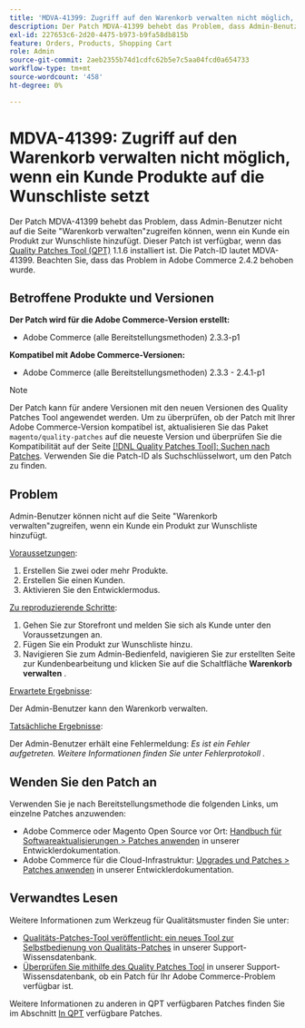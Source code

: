 ```yaml
---
title: 'MDVA-41399: Zugriff auf den Warenkorb verwalten nicht möglich, wenn ein Kunde Produkte auf die Wunschliste setzt'
description: Der Patch MDVA-41399 behebt das Problem, dass Admin-Benutzer nicht auf die Seite "Warenkorb verwalten"zugreifen können, wenn ein Kunde ein Produkt zur Wunschliste hinzufügt. Dieser Patch ist verfügbar, wenn das [Quality Patches Tool (QPT)](/help/announcements/adobe-commerce-announcements/magento-quality-patches-released-new-tool-to-self-serve-quality-patches.md) 1.1.6 installiert ist. Die Patch-ID lautet MDVA-41399. Beachten Sie, dass das Problem in Adobe Commerce 2.4.2 behoben wurde.
exl-id: 227653c6-2d20-4475-b973-b9fa58db815b
feature: Orders, Products, Shopping Cart
role: Admin
source-git-commit: 2aeb2355b74d1cdfc62b5e7c5aa04fcd0a654733
workflow-type: tm+mt
source-wordcount: '458'
ht-degree: 0%

---
```


# MDVA-41399: Zugriff auf den Warenkorb verwalten nicht möglich, wenn ein Kunde Produkte auf die Wunschliste setzt

Der Patch MDVA-41399 behebt das Problem, dass Admin-Benutzer nicht auf die Seite &quot;Warenkorb verwalten&quot;zugreifen können, wenn ein Kunde ein Produkt zur Wunschliste hinzufügt. Dieser Patch ist verfügbar, wenn das [Quality Patches Tool (QPT)](/help/announcements/adobe-commerce-announcements/magento-quality-patches-released-new-tool-to-self-serve-quality-patches.md) 1.1.6 installiert ist. Die Patch-ID lautet MDVA-41399. Beachten Sie, dass das Problem in Adobe Commerce 2.4.2 behoben wurde.

## Betroffene Produkte und Versionen

**Der Patch wird für die Adobe Commerce-Version erstellt:**

* Adobe Commerce (alle Bereitstellungsmethoden) 2.3.3-p1

**Kompatibel mit Adobe Commerce-Versionen:**

* Adobe Commerce (alle Bereitstellungsmethoden) 2.3.3 - 2.4.1-p1

>[!NOTE]
>
>Der Patch kann für andere Versionen mit den neuen Versionen des Quality Patches Tool angewendet werden. Um zu überprüfen, ob der Patch mit Ihrer Adobe Commerce-Version kompatibel ist, aktualisieren Sie das Paket `magento/quality-patches` auf die neueste Version und überprüfen Sie die Kompatibilität auf der Seite [[!DNL Quality Patches Tool]: Suchen nach Patches](https://experienceleague.adobe.com/tools/commerce-quality-patches/index.html). Verwenden Sie die Patch-ID als Suchschlüsselwort, um den Patch zu finden.

## Problem

Admin-Benutzer können nicht auf die Seite &quot;Warenkorb verwalten&quot;zugreifen, wenn ein Kunde ein Produkt zur Wunschliste hinzufügt.

<u>Voraussetzungen</u>:

1. Erstellen Sie zwei oder mehr Produkte.
1. Erstellen Sie einen Kunden.
1. Aktivieren Sie den Entwicklermodus.

<u>Zu reproduzierende Schritte</u>:

1. Gehen Sie zur Storefront und melden Sie sich als Kunde unter den Voraussetzungen an.
1. Fügen Sie ein Produkt zur Wunschliste hinzu.
1. Navigieren Sie zum Admin-Bedienfeld, navigieren Sie zur erstellten Seite zur Kundenbearbeitung und klicken Sie auf die Schaltfläche **Warenkorb verwalten** .

<u>Erwartete Ergebnisse</u>:

Der Admin-Benutzer kann den Warenkorb verwalten.

<u>Tatsächliche Ergebnisse</u>:

Der Admin-Benutzer erhält eine Fehlermeldung: *Es ist ein Fehler aufgetreten. Weitere Informationen finden Sie unter Fehlerprotokoll .*

## Wenden Sie den Patch an

Verwenden Sie je nach Bereitstellungsmethode die folgenden Links, um einzelne Patches anzuwenden:

* Adobe Commerce oder Magento Open Source vor Ort: [Handbuch für Softwareaktualisierungen > Patches anwenden](https://experienceleague.adobe.com/en/docs/commerce-operations/tools/quality-patches-tool/usage) in unserer Entwicklerdokumentation.
* Adobe Commerce für die Cloud-Infrastruktur: [Upgrades und Patches > Patches anwenden](https://experienceleague.adobe.com/en/docs/commerce-cloud-service/user-guide/develop/upgrade/apply-patches) in unserer Entwicklerdokumentation.

## Verwandtes Lesen

Weitere Informationen zum Werkzeug für Qualitätsmuster finden Sie unter:

* [Qualitäts-Patches-Tool veröffentlicht: ein neues Tool zur Selbstbedienung von Qualitäts-Patches](/help/announcements/adobe-commerce-announcements/magento-quality-patches-released-new-tool-to-self-serve-quality-patches.md) in unserer Support-Wissensdatenbank.
* [Überprüfen Sie mithilfe des Quality Patches Tool](/help/support-tools/patches-available-in-qpt-tool/check-patch-for-magento-issue-with-magento-quality-patches.md) in unserer Support-Wissensdatenbank, ob ein Patch für Ihr Adobe Commerce-Problem verfügbar ist.

Weitere Informationen zu anderen in QPT verfügbaren Patches finden Sie im Abschnitt [In QPT](https://support.magento.com/hc/en-us/sections/360010506631-Patches-available-in-MQP-tool-) verfügbare Patches.
